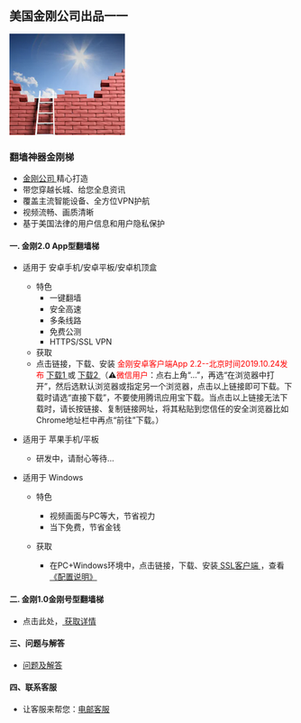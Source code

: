 ## 美国金刚公司出品一一

![image](l-w-s-athird.png)

### 翻墙神器金刚梯<br> 
- [ 金刚公司 ](https://a2zitpro.github.io/web/金刚公司)精心打造<br> 
- 带您穿越长城、给您全息资讯<br> 
- 覆盖主流智能设备、全方位VPN护航<br> 
- 视频流畅、画质清晰<br> 
- 基于美国法律的用户信息和用户隐私保护<br> 

#### 一. 金刚2.0 App型翻墙梯
- 适用于 安卓手机/安卓平板/安卓机顶盒
  - 特色
    - 一键翻墙
    - 安全高速 
    - 多条线路 
    - 免费公测 
    - HTTPS/SSL VPN
  - 获取
   - 点击链接，下载、安装<font color="Red"> 金刚安卓客户端App 2.2--北京时间2019.10.24发布 </font>[ 下载1 ](https://github.com/a2zitpro/client/releases/download/latest/app-prod-release.apk) 或 [ 下载2 ](https://myfasttrack.org/midman/dl_an_1358.php) （⚠️<font color="red">微信用户</font>：点右上角“...”，再选“在浏览器中打开”，然后选默认浏览器或指定另一个浏览器，点击以上链接即可下载。下载时请选“直接下载”，不要使用腾讯应用宝下载。当点击以上链接无法下载时，请长按链接、复制链接网址，将其粘贴到您信任的安全浏览器比如Chrome地址栏中再点“前往”下载。）

- 适用于 苹果手机/平板
  - 研发中，请耐心等待...

- 适用于 Windows
  - 特色
    - 视频画面与PC等大，节省视力
    - 当下免费，节省金钱

  - 获取
    - 在PC+Windows环境中，点击链接，下载、安装[ SSL客户端 ](https://a2zitpro.github.io/web/win)，查看[《配置说明》](https://a2zitpro.github.io/web/win)

#### 二. 金刚1.0金刚号型翻墙梯
- 点击此处，[ 获取详情 ](https://a2zitpro.github.io/web/金刚产品-金刚1.0金刚号梯)

#### 三、问题与解答
- [问题及解答](https://a2zitpro.github.io/web/列表-问题与解答)

#### 四、联系客服
- 让客服来帮您：[电邮客服](mailto:cs@a2zitpro.com)

